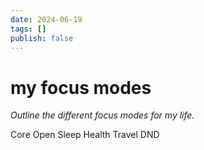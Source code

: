 ```yaml
---
date: 2024-06-19
tags: []
publish: false
---
```

# my focus modes

*Outline the different focus modes for my life.*

Core
Open
Sleep
Health
Travel
DND

